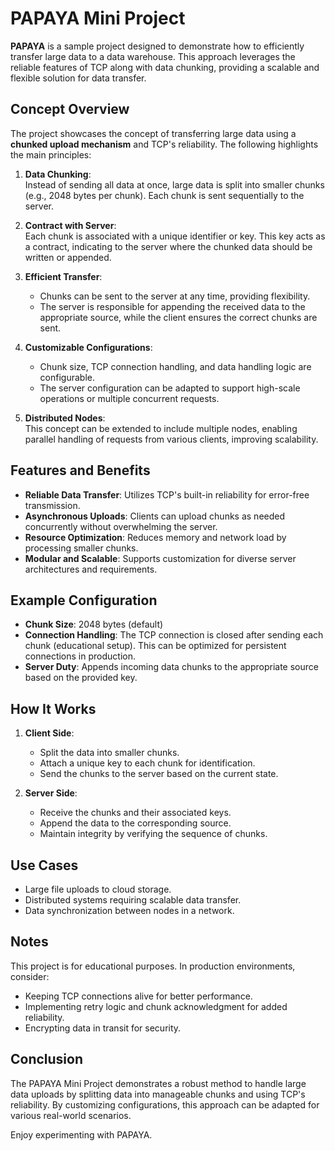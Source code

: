 # PAPAYA Mini Project

**PAPAYA** is a sample project designed to demonstrate how to efficiently transfer large data to a data warehouse. This approach leverages the reliable features of TCP along with data chunking, providing a scalable and flexible solution for data transfer.

## Concept Overview

The project showcases the concept of transferring large data using a **chunked upload mechanism** and TCP's reliability. The following highlights the main principles:

1. **Data Chunking**:  
   Instead of sending all data at once, large data is split into smaller chunks (e.g., 2048 bytes per chunk). Each chunk is sent sequentially to the server.

2. **Contract with Server**:  
   Each chunk is associated with a unique identifier or key. This key acts as a contract, indicating to the server where the chunked data should be written or appended.

3. **Efficient Transfer**:
    - Chunks can be sent to the server at any time, providing flexibility.
    - The server is responsible for appending the received data to the appropriate source, while the client ensures the correct chunks are sent.

4. **Customizable Configurations**:
    - Chunk size, TCP connection handling, and data handling logic are configurable.
    - The server configuration can be adapted to support high-scale operations or multiple concurrent requests.

5. **Distributed Nodes**:  
   This concept can be extended to include multiple nodes, enabling parallel handling of requests from various clients, improving scalability.

## Features and Benefits

- **Reliable Data Transfer**: Utilizes TCP's built-in reliability for error-free transmission.
- **Asynchronous Uploads**: Clients can upload chunks as needed concurrently without overwhelming the server.
- **Resource Optimization**: Reduces memory and network load by processing smaller chunks.
- **Modular and Scalable**: Supports customization for diverse server architectures and requirements.

## Example Configuration

- **Chunk Size**: 2048 bytes (default)
- **Connection Handling**: The TCP connection is closed after sending each chunk (educational setup). This can be optimized for persistent connections in production.
- **Server Duty**: Appends incoming data chunks to the appropriate source based on the provided key.

## How It Works

1. **Client Side**:
    - Split the data into smaller chunks.
    - Attach a unique key to each chunk for identification.
    - Send the chunks to the server based on the current state.

2. **Server Side**:
    - Receive the chunks and their associated keys.
    - Append the data to the corresponding source.
    - Maintain integrity by verifying the sequence of chunks.

## Use Cases

- Large file uploads to cloud storage.
- Distributed systems requiring scalable data transfer.
- Data synchronization between nodes in a network.

## Notes

This project is for educational purposes. In production environments, consider:
- Keeping TCP connections alive for better performance.
- Implementing retry logic and chunk acknowledgment for added reliability.
- Encrypting data in transit for security.

## Conclusion

The PAPAYA Mini Project demonstrates a robust method to handle large data uploads by splitting data into manageable chunks and using TCP's reliability. By customizing configurations, this approach can be adapted for various real-world scenarios.

Enjoy experimenting with PAPAYA.
